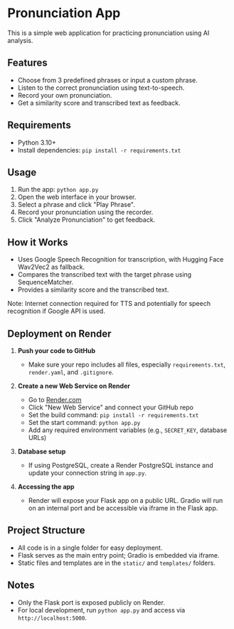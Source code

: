 # Pronunciation App

This is a simple web application for practicing pronunciation using AI analysis.

## Features
- Choose from 3 predefined phrases or input a custom phrase.
- Listen to the correct pronunciation using text-to-speech.
- Record your own pronunciation.
- Get a similarity score and transcribed text as feedback.

## Requirements
- Python 3.10+
- Install dependencies: `pip install -r requirements.txt`

## Usage
1. Run the app: `python app.py`
2. Open the web interface in your browser.
3. Select a phrase and click "Play Phrase".
4. Record your pronunciation using the recorder.
5. Click "Analyze Pronunciation" to get feedback.

## How it Works
- Uses Google Speech Recognition for transcription, with Hugging Face Wav2Vec2 as fallback.
- Compares the transcribed text with the target phrase using SequenceMatcher.
- Provides a similarity score and the transcribed text.

Note: Internet connection required for TTS and potentially for speech recognition if Google API is used.

## Deployment on Render

1. **Push your code to GitHub**
   - Make sure your repo includes all files, especially `requirements.txt`, `render.yaml`, and `.gitignore`.

2. **Create a new Web Service on Render**
   - Go to [Render.com](https://render.com)
   - Click "New Web Service" and connect your GitHub repo
   - Set the build command: `pip install -r requirements.txt`
   - Set the start command: `python app.py`
   - Add any required environment variables (e.g., `SECRET_KEY`, database URLs)

3. **Database setup**
   - If using PostgreSQL, create a Render PostgreSQL instance and update your connection string in `app.py`.

4. **Accessing the app**
   - Render will expose your Flask app on a public URL. Gradio will run on an internal port and be accessible via iframe in the Flask app.

## Project Structure

- All code is in a single folder for easy deployment.
- Flask serves as the main entry point; Gradio is embedded via iframe.
- Static files and templates are in the `static/` and `templates/` folders.

## Notes
- Only the Flask port is exposed publicly on Render.
- For local development, run `python app.py` and access via `http://localhost:5000`.
